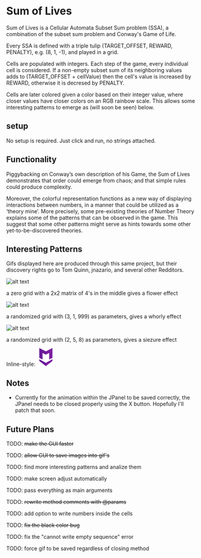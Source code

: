 ﻿# Sum of Lives
Sum of Lives is a Cellular Automata Subset Sum problem (SSA), a combination of the subset sum problem and Conway's Game of Life.

Every SSA is defined with a triple tulip (TARGET_OFFSET, REWARD, PENALTY), e.g. (8, 1, -1), and played in a grid. 

Cells are populated with integers. Each step of the game, every individual cell is considered. If a non-empty subset sum of its neighboring values adds to (TARGET_OFFSET + cellValue) then the cell's value is increased by REWARD, otherwise it is decresed by PENALTY.

Cells are later colored given a color based on their integer value, where closer values have closer colors on an RGB rainbow scale. This allows some interesting patterns to emerge as (will soon be seen) below. 

## setup

No setup is required. Just click and run, no strings attached. 

## Functionality 

Piggybacking on Conway’s own description of his Game, the Sum of Lives demonstrates that order could emerge from chaos; and that simple rules could produce complexity. 

Moreover, the colorful representation functions as a new way of displaying interactions between numbers, in a manner that could be utilized as a ‘theory mine’. More precisely, some pre-existing theories of Number Theory explains some of the patterns that can be observed in the game. This suggest that some other patterns might serve as hints towards some other yet-to-be-discovered theories. 


## Interesting Patterns 

Gifs displayed here are produced through this same project, but their discovery rights go to Tom Quinn, jnazario, and several other Redditors. 

![alt text](https://github.com/OmarAlSughayer/Sum-of-Lives/blob/raw/master/bin/Debug/world1.gif?raw=true)

a zero grid with a 2x2 matrix of 4's in the middle gives a flower effect

![alt text](https://github.com/OmarAlSughayer/Sum-of-Lives/tree/raw/master/bin/Debug/world2.gif?raw=true)

a randomized grid with (3, 1, 999) as parameters, gives a whorly effect

![alt text](https://github.com/OmarAlSughayer/Sum-of-Lives/tree/raw/master/bin/Debug/world3.gif?raw=true)

a randomized grid with (2, 5, 8) as parameters, gives a siezure effect



Inline-style: 
![alt text](https://github.com/adam-p/markdown-here/raw/master/src/common/images/icon48.png "Logo Title Text 1")


## Notes 

  * Currently for the animation within the JPanel to be saved correctly, the JPanel needs to be closed properly using the X button. Hopefully I'll patch that soon. 

## Future Plans 

TODO: ~~make the GUI faster~~

TODO: ~~allow GUI to save images into gif's~~

TODO: find more interesting patterns and analize them

TODO: make screen adjust automatically

TODO: pass everything as main arguments

TODO: ~~rewrite method comments with @params~~

TODO: add option to write numbers inside the cells

TODO: ~~fix the black color bug~~

TODO: fix the "cannot write empty sequence" error

TODO: force gif to be saved regardless of closing method